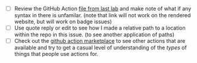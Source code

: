 - [ ] Review the GitHub Action [file from last lab](https://github.com/compsys-progtools/collab/blob/main/.github/workflows/generate_problem.yml) and make note of what if any syntax in there is unfamilar.  (note that link will not work on the rendered website, but will work on badge issues)
- [ ] Use quote reply or edit to see how I made a relative path to a location within the repo in this issue. (to see another application of paths)
- [ ] Check out the [github action marketplace](https://github.com/marketplace?type=actions) to see other actions that are available and try to get a casual level of understanding of the *types* of things that people use actions for. 